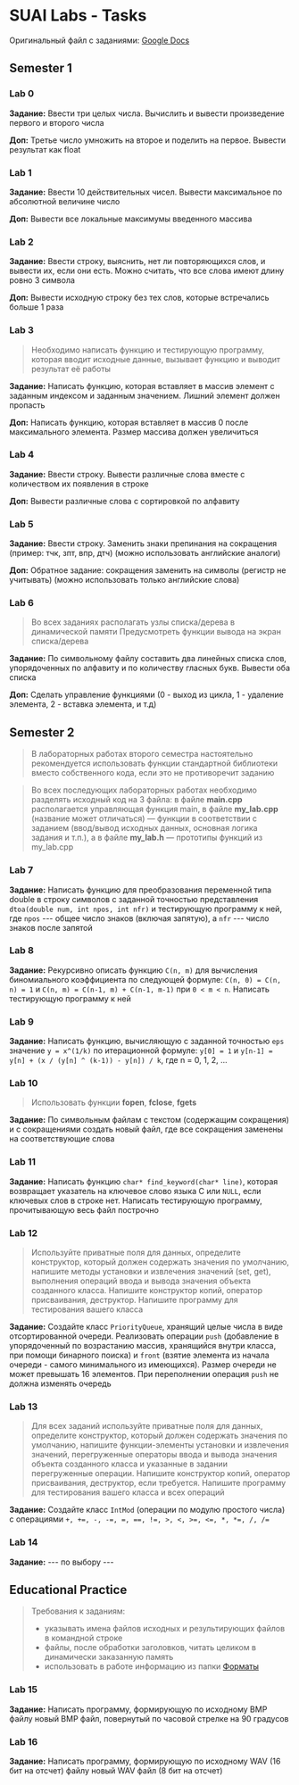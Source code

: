 # SUAI Labs - Tasks

Оригинальный файл с заданиями: [Google Docs](https://docs.google.com/document/d/1xrpJrEPfF8pt5H5FsIfXumKFvwkoEy_wYpgZskR7_lA/)

## Semester 1

### Lab 0
**Задание:** Ввести три целых числа. Вычислить и вывести произведение первого и второго числа

**Доп:** Третье число умножить на второе и поделить на первое. Вывести результат как float

### Lab 1
**Задание:** Ввести 10 действительных чисел. Вывести максимальное по абсолютной величине число

**Доп:** Вывести все локальные максимумы введенного массива

### Lab 2
**Задание:** Ввести строку, выяснить, нет ли повторяющихся слов, и вывести их, если они есть. Можно считать, что все слова имеют длину ровно 3 символа

**Доп:** Вывести исходную строку без тех слов, которые встречались больше 1 раза

### Lab 3
> Необходимо написать функцию и тестирующую программу, которая вводит исходные данные, вызывает функцию и выводит результат её работы

**Задание:** Написать функцию, которая вставляет в массив элемент с заданным индексом и заданным значением. Лишний элемент должен пропасть

**Доп:** Написать функцию, которая вставляет в массив 0 после максимального элемента. Размер массива должен увеличиться

### Lab 4
**Задание:** Ввести строку. Вывести различные слова вместе с количеством их появления в строке

**Доп:** Вывести различные слова с сортировкой по алфавиту

### Lab 5
**Задание:** Ввести строку. Заменить знаки препинания на сокращения (пример: тчк, зпт, впр, дтч) (можно использовать английские аналоги)

**Доп:** Обратное задание: сокращения заменить на символы (регистр не учитывать) (можно использовать только английские слова)

### Lab 6
> Во всех заданиях располагать узлы списка/дерева в динамической памяти
> Предусмотреть функции вывода на экран списка/дерева

**Задание:** По символьному файлу составить два линейных списка слов, упорядоченных по алфавиту и по количеству гласных букв. Вывести оба списка

**Доп:** Сделать управление функциями (0 - выход из цикла, 1 - удаление элемента, 2 - вставка элемента, и т.д)

## Semester 2
> В лабораторных работах второго семестра настоятельно рекомендуется использовать функции стандартной библиотеки вместо собственного кода, если это не противоречит заданию

> Во всех последующих лабораторных работах необходимо разделять исходный код на 3 файла: в файле **main.cpp** располагается управляющая функция main, в файле **my_lab.cpp** (название может отличаться) ― функции в соответствии с заданием (ввод/вывод исходных данных, основная логика задания и т.п.), а в файле **my_lab.h** ― прототипы функций из my_lab.cpp

### Lab 7
**Задание:** Написать функцию для преобразования переменной типа double в строку символов с заданной точностью представления `dtoa(double num, int npos, int nfr)` и тестирующую программу к ней, где `npos` --- общее число знаков (включая запятую), а `nfr` --- число знаков после запятой

### Lab 8
**Задание:** Рекурсивно описать функцию `C(n, m)` для вычисления биномиального коэффициента по следующей формуле: `C(n, 0) = C(n, n) = 1` и `C(n, m) = C(n-1, m) + C(n-1, m-1)` при `0 < m < n`. Написать тестирующую программу к ней

### Lab 9
**Задание:** Написать функцию, вычисляющую с заданной точностью `eps` значение `y = x^(1/k)` по итерационной формуле: `y[0] = 1` и `y[n-1] = y[n] + (x / (y[n] ^ (k-1)) - y[n]) / k`, где n = 0, 1, 2, ...

### Lab 10
> Использовать функции **fopen**, **fclose**, **fgets**

**Задание:** По символьным файлам с текстом (содержащим сокращения) и с сокращениями создать новый файл, где все сокращения заменены на соответствующие слова

### Lab 11
**Задание:** Написать функцию `char* find_keyword(char* line)`, которая возвращает указатель на ключевое слово языка С или `NULL`, если ключевых слов в строке нет. Написать тестирующую программу, прочитывающую весь файл построчно

### Lab 12
> Используйте приватные поля для данных, определите конструктор, который должен содержать значения по умолчанию, напишите методы установки и извлечения значений (set, get), выполнения операций ввода и вывода значения объекта созданного класса. Напишите конструктор копий, оператор присваивания, деструктор. Напишите программу для тестирования вашего класса

**Задание:** Создайте класс `PriorityQueue`, хранящий целые числа в виде отсортированной очереди. Реализовать операции `push` (добавление в упорядоченный по возрастанию массив, хранящийся внутри класса, при помощи бинарного поиска) и `front` (взятие элемента из начала очереди - самого минимального из имеющихся). Размер очереди не может превышать 16 элементов. При переполнении операция `push` не должна изменять очередь

### Lab 13
> Для всех заданий используйте приватные поля для данных, определите конструктор, который должен содержать значения по умолчанию, напишите функции-элементы установки и извлечения значений, перегруженные операторы ввода и вывода значения объекта созданного класса и указанные в задании перегруженные операции. Напишите конструктор копий, оператор присваивания, деструктор, если требуется. Напишите программу для тестирования вашего класса и всех операций

**Задание:** Создайте класс `IntMod` (операции по модулю простого числа) с операциями `+, +=, -, -=, =, ==, !=, >, <, >=, <=, *, *=, /, /=`

### Lab 14
**Задание:** --- по выбору ---

## Educational Practice
> Требования к заданиям:
> * указывать имена файлов исходных и результирующих файлов в командной строке
> * файлы, после обработки заголовков, читать целиком в динамически заказанную память
> * использовать в работе информацию из папки [Форматы](https://drive.google.com/drive/folders/12bxUiI0kUxZr93gR5xvFAoCZyQIY1Lz_?usp=sharing)

### Lab 15
**Задание:** Написать программу, формирующую по исходному BMP файлу новый BMP файл, повернутый по часовой стрелке на 90 градусов

### Lab 16
**Задание:** Написать программу, формирующую по исходному WAV (16 бит на отсчет) файлу новый WAV файл (8 бит на отсчет)